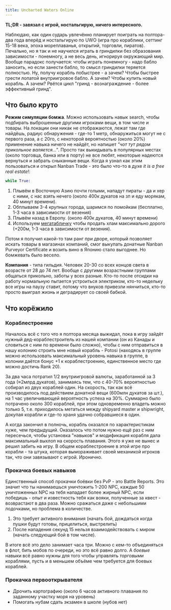 ```yaml
---
title: Uncharted Waters Online
---
```


**TL;DR - завязал с игрой, ностальгирую, ничего интересного.**

Наблюдаю, как один сударь увлечённо планирует поиграть на полтора-два года вперёд и ностальгирую по UWO (игра про кораблики, сеттинг 15-18 века, эпоха мореплаванья, открытий, торговли, пиратов). Печально, но я так и не научился играть в гриндилки без образования зависимости - понемногу, а не весь день, игнорируя окружающий мир. Вообще парадокс получается: чтобы играть понемногу - надо бабло заносить, но если занести бабло, то смысл гриндилки теряется полностью. Ну, получу корабль побыстрее - а зачем? Чтобы быстрее грести лопатой внутриигровое бабло. А зачем? Чтобы купить новый корабль. А зачем? Рвётся цикл "гринд - вознаграждение - более эффективный гринд".

## Что было круто

**Режим симуляции бомжа**. Можно использовать навык search, чтобы подбирать выброшенные другими игроками вещи, в том числе и товары. На локации они никак не отображаются, лежат там где найдёшь, радиус обнаружения - где-то 1 метр, обнаружиться могут не с первого раза, а с 20го, с некоторой вероятностью (около 20%) применение навыка ничего не найдёт, но напишет _"чот тут рядом прикольное валяется..."_. Просто так выкидывать в популярных местах (около торговца, банка или в порту) не все любят, некоторые надеются вернуться и забрать сныканные вещи. Когда я узнал как этим пользоваться и открыл Nanban Trade - это было что-то в духе _it is a free real estate!_:

``` python
while True:
```

 1. Плывём в Восточную Азию почти голыми, нападут пираты - да и хер с ними, с нас взять нечего (около 400к дукатов на зп и еду морякам, 40 минут времени).
 2. Обплываем 3-4 крупных города, шаримся по помойкам (бесплатно, 1-3 часа в зависимости от везения)
 3. Плывём назад в Европу. (около 400к дукатов, 40 минут времени)
 4. Используем [мегатабличку](https://github.com/strizhechenko/uwo-maps/tree/master/dbmirror) чтобы продать хлам максимально дорого (+200м, 1-3 часа в зависимости от везения).

Потом я получил какой-то там ранг при дворе, который позволяет искать товары в магазинах компаний, смог выкупать донатные Nanban Purveyor Certificate и возить вино в Японию стало выгоднее. Но бомжевать было весело.

**Компания** - типа гильдия. Человек 20-30 со всех концов света в возрасте от 28 до 74 лет. Вообще с другими возрастными группами общаться прикольно, заботы у всех разные. Кто-то после отсидки на работу нормальную пытается устроиться электриком, кто-то недельку все игры на паузу ставит, потому что внуков привезли нянчиться, кто-то просто выиграл жизнь и деградирует со своей бабкой.

## Что корёжило

### Кораблестроение

Началось всё с того что я полтора месяца выжидал, пока в игру зайдёт нужный дед-кораблестроитель из нашей компании (он из Канады и словиться с ним по времени было сложно), чтобы с ним отправиться в нашу колонию строить мне новый корабль - Potosi (находясь в группе можно использовать максимальный уровень навыка в группе, в колонии даётся бонус +1 к кораблестроению, единственное место где можно достичь Rank 20).

За два часа потратил 1/2 внутриигровой валюты, заработанной за 3 года (≈2млрд дукатов), занимаясь тем, что с 40-70% вероятностью собирал из двух кораблей один. На скорость, так как всё производилось под действием донатной вещи (600млн дукатов за шт.), на 1 час увеличивающей вероятность успеха на 30%. Суммарно было потрачено около 300 кораблей, при этом одновременно владеть можно только 5, т.е. приходилось метаться между shipyard master и shipwright, докупая корабли и где-то храня удачно собравшиеся в один.

А когда закончил в полночь, корабль оказался по характеристикам хуже, чем предыдущий. Оказалось что потом нужно ещё раз с ним пересечься, чтобы установка "навыков" и модификация корабля дала максимальный выхлоп на скорость плавания. Этого я уже не вынес и решил забить на игру. В общем кораблестроение в этой игре про корабли - та штука, которая вымораживает своей механикой игроков так, что они завязывают с игрой. Иронично.

### Прокачка боевых навыков

Единственный способ прокачки боёвки без PvP - это Battle Reports. Это значит что ты нанимаешься уничтожить 1-200 NPC, каждые 50 уничтоженных NPC на тебя нападает более жирный NPC, если победишь - опыт и известность тебя как вояки, полученные за квест - возврастают в два раза. Можно сражаться даже с небольшими лодочками, но проблема в количестве.

1. Это требует активного внимания (начать бой, дождаться когда пушки будут готовы, прицелиться, выстрелить)
2. После нападения секунд 15 нельзя взаимодействовать с миром (начать следующий бой в том числе).

В итоге всё это дело занимает часа три. Можно с кем-то объединяться в флот, бить мобов по очереди, но это всё равно долго. А _боевые_ навыки всё равно нужны для того чтобы управлять _торговыми_ кораблями, пусть и в меньшем объёме чем требуется для боевых кораблей.

### Прокачка первооткрывателя

- Дрочить картографию (около 6 часов активного плавания по заданному участку моря на уровень)
- Помогать нубам сдать экзамен в школе (нубов нет)

